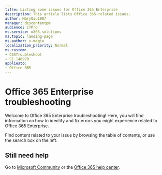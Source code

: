 ```yaml
---
title: Listing some issues for Office 365 Enterprise
description: This article lists Office 365-related issues.
author: MaryQiu1987
manager: dcscontentpm
audience: ITPro
ms.service: o365-solutions
ms.topic: landing-page
ms.author: v-maqiu
localization_priority: Normal
ms.custom:
- CSSTroubleshoot
- CI 148979
appliesto:
- Office 365
---
```


# Office 365 Enterprise troubleshooting

Welcome to Office 365 Enterprise troubleshooting! Here, you will find information on how to identify and fix errors you might experience related to Office 365 Enterprise.

Find content related to your issue by browsing the table of contents, or use the search box on the left.

## Still need help

Go to [Microsoft Community](https://answers.microsoft.com) or the [Office 365 help center](/Office365/Enterprise/).
